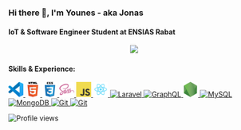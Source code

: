 <!-- ### Hi there 👋 -->

<!--
**Jonas56/Jonas56** is a ✨ _special_ ✨ repository because its `README.md` (this file) appears on your GitHub profile.

Here are some ideas to get you started:

- 🔭 I’m currently working on ...
- 🌱 I’m currently learning ...
- 👯 I’m looking to collaborate on ...
- 🤔 I’m looking for help with ...
- 💬 Ask me about ...
- 📫 How to reach me: ...
- 😄 Pronouns: ...
- ⚡ Fun fact: ...
-->

### Hi there 👋, I'm Younes - aka Jonas

#### IoT & Software Engineer Student at ENSIAS Rabat


<p align=center>
  <img src="https://github-readme-stats.vercel.app/api?username=Jonas56&theme=github_dark&show_icons=true">
</p>

#### Skills & Experience:

<p align="left">
  <a href="#" title="VSCode">
    <img src="https://raw.githubusercontent.com/github/explore/80688e429a7d4ef2fca1e82350fe8e3517d3494d/topics/visual-studio-code/visual-studio-code.png" alt="VSCode" width="auto" height="30"/>
  </a>
  <a href="#" title="HTML5">
    <img src="https://raw.githubusercontent.com/github/explore/80688e429a7d4ef2fca1e82350fe8e3517d3494d/topics/html/html.png" alt="HTML5" width="auto" height="30"/>
  </a>
   <a href="#" title="CSS3">
    <img src="https://raw.githubusercontent.com/github/explore/80688e429a7d4ef2fca1e82350fe8e3517d3494d/topics/css/css.png" alt="CSS3" width="auto" height="30"/>
  </a>
  <a href="#" title="SASS">
    <img src="https://raw.githubusercontent.com/github/explore/80688e429a7d4ef2fca1e82350fe8e3517d3494d/topics/sass/sass.png" alt="SASS" width="auto" height="30"/>
  </a>
  <a href="#" title="Javascript">
    <img src="https://raw.githubusercontent.com/github/explore/80688e429a7d4ef2fca1e82350fe8e3517d3494d/topics/javascript/javascript.png" alt="Javascript" width="auto" height="30"/>
  </a>
  <a href="#" title="React">
    <img src="https://raw.githubusercontent.com/github/explore/80688e429a7d4ef2fca1e82350fe8e3517d3494d/topics/react/react.png" alt="React" width="auto" height="30"/>
  </a>
  <a href="#" title="Laravel">
    <img src="https://cdn.worldvectorlogo.com/logos/laravel-2.svg" alt="Laravel" width="auto" height="30"/>
  </a>
  <a href="#" title="GraphQL">
    <img src="https://upload.wikimedia.org/wikipedia/commons/thumb/1/17/GraphQL_Logo.svg/2048px-GraphQL_Logo.svg.png" alt="GraphQL" width="auto" height="30"/>
  </a>
  <a href="#" title="NodeJS">
    <img src="https://raw.githubusercontent.com/github/explore/80688e429a7d4ef2fca1e82350fe8e3517d3494d/topics/nodejs/nodejs.png" alt="NodeJs" width="auto" height="30"/>
  </a>
  <a href="#" title="MySQL">
    <img src="https://download.logo.wine/logo/MySQL/MySQL-Logo.wine.png" alt="MySQL" width="auto" height="30"/>
  </a>
  <a href="#" title="MongoDB">
    <img src="https://www.awelty.fr/medias/images/mongodb.png" alt="MongoDB" width="auto" height="30"/>
  </a>
  <a href="#" title="Git">
    <img src="https://upload.wikimedia.org/wikipedia/commons/thumb/e/e0/Git-logo.svg/1280px-Git-logo.svg.png" alt="Git" width="auto" height="30"/>
  </a>
    <a href="#" title="Docker">
    <img src="https://www.docker.com/sites/default/files/d8/2019-07/vertical-logo-monochromatic.png" alt="Git" width="auto" height="30"/>
  </a>
</p>

<!-- ![GitHub streak stats](https://github-readme-streak-stats.herokuapp.com/?user=Jonas56)   -->

![Profile views](https://gpvc.arturio.dev/Jonas56)  

